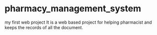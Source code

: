 # pharmacy_management_system
my first web project
It is a web based project for helping pharmacist and keeps the records of all the document.
